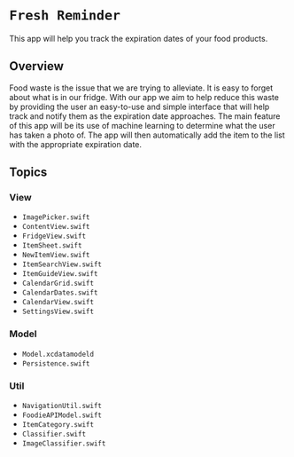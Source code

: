 # ``Fresh Reminder``

This app will help you track the expiration dates of your food products. 

## Overview

Food waste is the issue that we are trying to alleviate. It is easy to forget about what is in our fridge. With our app we aim to help reduce this waste by providing the user an easy-to-use and simple interface that will help track and notify them as the expiration date approaches. The main feature of this app will be its use of machine learning to determine what the user has taken a photo of. The app will then automatically add the item to the list with the appropriate expiration date.

## Topics

### View

- ``ImagePicker.swift``
- ``ContentView.swift``
- ``FridgeView.swift``
- ``ItemSheet.swift``
- ``NewItemView.swift``
- ``ItemSearchView.swift``
- ``ItemGuideView.swift``
- ``CalendarGrid.swift``
- ``CalendarDates.swift``
- ``CalendarView.swift``
- ``SettingsView.swift``

### Model
- ``Model.xcdatamodeld``
- ``Persistence.swift``

### Util
- ``NavigationUtil.swift``
- ``FoodieAPIModel.swift``
- ``ItemCategory.swift``
- ``Classifier.swift``
- ``ImageClassifier.swift``
